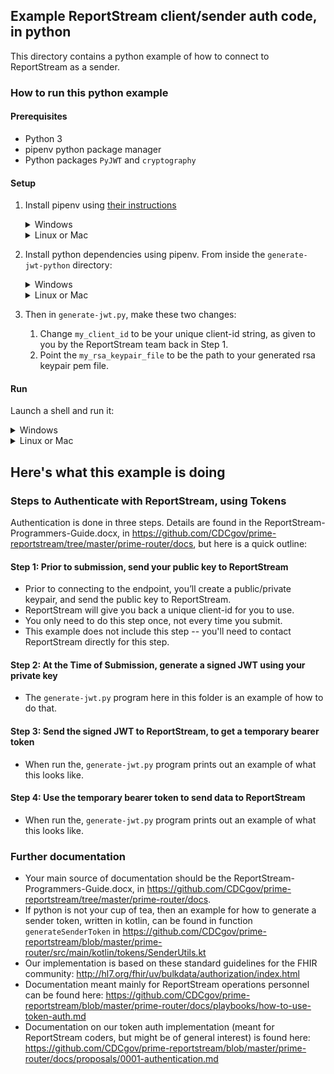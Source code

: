 ## Example ReportStream client/sender auth code, in python

This directory contains a python example of how to connect to ReportStream as a sender.

### How to run this python example

#### Prerequisites

- Python 3
- pipenv python package manager
- Python packages `PyJWT` and `cryptography`

#### Setup

1. Install pipenv using [their instructions](https://pipenv.pypa.io/en/latest/installation/)
    <details>
      <summary>Windows</summary>

      ```bash
      python3.exe -m pip install --user pipenv
      ```
    </details>

    <details>
      <summary>Linux or Mac</summary>

      ```bash
      python3 -m pip install --user pipenv
      ```
    </details>
       
2. Install python dependencies using pipenv. From inside the `generate-jwt-python` directory:
    <details>
      <summary>Windows</summary>
    
      ```bash
      python3.exe -m pipenv install
      ```
    </details>

    <details>
      <summary>Linux or Mac</summary>
    
      ```bash
      python3 -m pipenv install
      ```
    </details>

3. Then in `generate-jwt.py`, make these two changes:
    1. Change `my_client_id` to be your unique client-id string, as given to you by the ReportStream team back in Step 1.
    2. Point the `my_rsa_keypair_file` to be the path to your generated rsa keypair pem file.

#### Run

Launch a shell and run it:

<details>
  <summary>Windows</summary>

  ```bash
  python3.exe -m pipenv shell
  python3.exe .\generate-jwt.py
  ```
</details>

<details>
  <summary>Linux or Mac</summary>

  ```bash
  python3 -m pipenv shell
  python3 ./generate-jwt.py
  ```
</details>

## Here's what this example is doing

### Steps to Authenticate with ReportStream, using Tokens

Authentication is done in three steps.   Details are found in the ReportStream-Programmers-Guide.docx, in https://github.com/CDCgov/prime-reportstream/tree/master/prime-router/docs, but here is a quick outline:

#### Step 1:  Prior to submission, send your public key to ReportStream

- Prior to connecting to the endpoint, you’ll create a public/private keypair, and send the public key to ReportStream.
- ReportStream will give you back a unique client-id for you to use.
- You only need to do this step once, not every time you submit. 
- This example does not include this step -- you'll need to contact ReportStream directly for this step.

#### Step 2:  At the Time of Submission, generate a signed JWT using your private key

- The `generate-jwt.py` program here in this folder is an example of how to do that.

#### Step 3:  Send the signed JWT to ReportStream, to get a temporary bearer token

- When run the, `generate-jwt.py` program prints out an example of what this looks like.

#### Step 4:  Use the temporary bearer token to send data to ReportStream

- When run the, `generate-jwt.py` program prints out an example of what this looks like.


### Further documentation

- Your main source of documentation should be the ReportStream-Programmers-Guide.docx, in https://github.com/CDCgov/prime-reportstream/tree/master/prime-router/docs.
- If python is not your cup of tea, then an example for how to generate a sender token, written in kotlin, can be found in function `generateSenderToken` in https://github.com/CDCgov/prime-reportstream/blob/master/prime-router/src/main/kotlin/tokens/SenderUtils.kt
- Our implementation is based on these standard guidelines for the FHIR community:  http://hl7.org/fhir/uv/bulkdata/authorization/index.html
- Documentation meant mainly for ReportStream operations personnel can be found here:  https://github.com/CDCgov/prime-reportstream/blob/master/prime-router/docs/playbooks/how-to-use-token-auth.md
- Documentation on our token auth implementation (meant for ReportStream coders, but might be of general interest) is found here:  https://github.com/CDCgov/prime-reportstream/blob/master/prime-router/docs/proposals/0001-authentication.md
